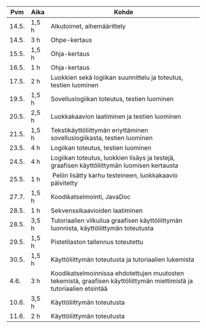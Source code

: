 |Pvm   | Aika	| Kohde		|
|------|--------|---------------|
|14.5. | 1,5 h	| Alkutoimet, aihemäärittely |
|14.5. | 3 h	| Ohpe-kertaus |
|15.5. | 1,5 h 	| Ohja-kertaus |
|16.5. | 1 h	| Ohja-kertaus |
|17.5. | 2 h 	| Luokkien sekä logiikan suunnittelu ja toteutus, testien luominen |
|19.5. | 1,5 h	| Sovelluslogiikan toteutus, testien luominen |
|20.5. | 2,5 h	| Luokkakaavion laatiminen ja testien luominen |
|21.5. | 1,5 h	| Tekstikäyttöliittymän eriyttäminen sovelluslogiikasta, testien luominen |
|23.5. | 4 h	| Logiikan toteutus, testien luominen |
|24.5. | 4 h 	| Logiikan toteutus, luokkien lisäys ja testejä, graafisen käyttöliittymän luomisen kertausta |
|25.5. | 1 h	| Peliin lisätty karhu testeineen, luokkakaavio päivitetty |
|27.7. | 1,5 h	| Koodikatselmointi, JavaDoc |
|28.5. | 1 h	| Sekvenssikaavioiden laatiminen |
|28.5. | 3,5 h	| Tutoriaalien vilkuilua graafisen käyttöliittymän luonnista, käyttöliittymän toteutusta |
|29.5. | 1,5 h	| Pistetilaston tallennus toteutettu |
|30.5. | 1,5 h	| Käyttöliittymän toteutusta ja tutoriaalien lukemista |
|4.6.  | 3 h	| Koodikatselmoinnissa ehdotettujen muutosten tekemistä, graafisen käyttöliittymän miettimistä ja tutoriaalien etsintää |
|10.6. | 3,5 h	| Käyttöliittymän toteutusta |
|11.6. | 2 h	| Käyttöliittymän toteutusta |
